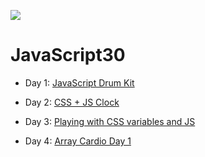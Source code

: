 ![](https://javascript30.com/images/JS3-social-share.png)

# JavaScript30

- Day 1: [JavaScript Drum Kit](https://lenafaure.github.io/-120DaysBetterDev---JS30/01%20-%20JavaScript%20Drum%20Kit/)

- Day 2: [CSS + JS Clock](https://lenafaure.github.io/-120DaysBetterDev---JS30/02%20-%20JS%20and%20CSS%20Clock/)

- Day 3: [Playing with CSS variables and JS](https://lenafaure.github.io/-120DaysBetterDev---JS30/03%20-%20CSS%20Variables/)

- Day 4: [Array Cardio Day 1](https://lenafaure.github.io/-120DaysBetterDev---JS30/04%20-%20Array%20Cardio%20Day%201/)